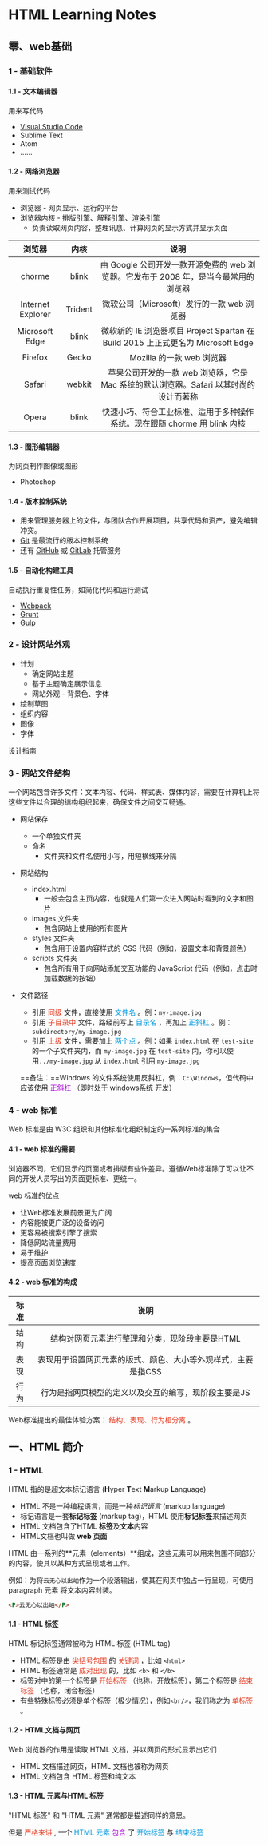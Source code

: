 # HTML Learning Notes

## 零、web基础

### 1 - 基础软件

#### 1.1 - 文本编辑器

用来写代码

- [Visual Studio Code](https://code.visualstudio.com/docs)
- Sublime Text
- Atom
- ……

#### 1.2 -  网络浏览器

用来测试代码

- 浏览器 - 网页显示、运行的平台
- 浏览器内核 - 排版引擎、解释引擎、渲染引擎
    - 负责读取网页内容，整理讯息、计算网页的显示方式并显示页面

|      浏览器       |  内核   |                             说明                             |
| :---------------: | :-----: | :----------------------------------------------------------: |
|      chorme       |  blink  | 由 Google 公司开发一款开源免费的 web 浏览器。它发布于 2008 年，是当今最常用的浏览器 |
| Internet Explorer | Trident |          微软公司（Microsoft）发行的一款 web 浏览器          |
|  Microsoft Edge   |  blink  | 微软新的 IE 浏览器项目 Project Spartan 在 Build 2015 上正式更名为 Microsoft Edge |
|      Firefox      |  Gecko  |                  Mozilla 的一款 web 浏览器                   |
|      Safari       | webkit  | 苹果公司开发的一款 web 浏览器，它是 Mac 系统的默认浏览器。Safari 以其时尚的设计而著称 |
|       Opera       |  blink  | 快速小巧、符合工业标准、适用于多种操作系统。现在跟随 chorme 用 blink 内核 |

#### 1.3 - 图形编辑器

为网页制作图像或图形

- Photoshop

#### 1.4 - 版本控制系统

- 用来管理服务器上的文件，与团队合作开展项目，共享代码和资产，避免编辑冲突。
- [Git](https://git-scm.com/) 是最流行的版本控制系统
- 还有 [GitHub](https://github.com/) 或 [GitLab](https://gitlab.com/) 托管服务

#### 1.5 - 自动化构建工具

自动执行重复性任务，如简化代码和运行测试

-  [Webpack](https://webpack.js.org/)
- [Grunt](https://gruntjs.com/)
- [Gulp](https://gulpjs.com/)

### 2 - 设计网站外观

- 计划
    - 确定网站主题
    - 基于主题确定展示信息
    - 网站外观 - 背景色、字体
- 绘制草图
- 组织内容
- 图像
- 字体

[设计指南](https://design.firefox.com/photon/)

### 3 - 网站文件结构

一个网站包含许多文件：文本内容、代码、样式表、媒体内容，需要在计算机上将这些文件以合理的结构组织起来，确保文件之间交互畅通。

- 网站保存

    - 一个单独文件夹
    - 命名
        - 文件夹和文件名使用小写，用短横线来分隔

- 网站结构

    - index.html
        - 一般会包含主页内容，也就是人们第一次进入网站时看到的文字和图片
    - images 文件夹
        - 包含网站上使用的所有图片
    - styles 文件夹
        - 包含用于设置内容样式的 CSS 代码（例如，设置文本和背景颜色）
    - scripts 文件夹
        - 包含所有用于向网站添加交互功能的 JavaScript 代码（例如，点击时加载数据的按钮）

- 文件路径

    - 引用 <span style="color: #e3371e">同级</span> 文件，直接使用 <span style="color: #0099dd">文件名</span> 。例：`my-image.jpg`
    - 引用  <span style="color: #e3371e">子目录中</span> 文件，路经前写上 <span style="color: #0099dd">目录名</span> ，再加上 <span style="color: #0099dd">正斜杠</span> 。例：`subdirectory/my-image.jpg`
    - 引用  <span style="color: #e3371e">上级</span> 文件，需要加上 <span style="color: #0099dd">两个点</span> 。例：如果 `index.html` 在 `test-site` 的一个子文件夹内，而 `my-image.jpg` 在 `test-site` 内，你可以使用`../my-image.jpg` 从 `index.html` 引用 `my-image.jpg`

    ==备注：==Windows 的文件系统使用反斜杠，例：`C:\Windows`，但代码中应该使用 <span style="color: #ab04d9">正斜杠</span> （即时处于 windows系统 开发）

### 4 - web 标准

Web 标准是由 W3C 组织和其他标准化组织制定的一系列标准的集合

#### 4.1 - web 标准的需要

浏览器不同，它们显示的页面或者排版有些许差异。遵循Web标准除了可以让不同的开发人员写出的页面更标准、更统一。

web 标准的优点

- 让Web标准发展前景更为广阔
- 内容能被更广泛的设备访问
- 更容易被搜索引擎了搜索
- 降低网站流量费用
- 易于维护
- 提高页面浏览速度

#### 4.2 - web 标准的构成

| 标准 |                             说明                             |
| :--: | :----------------------------------------------------------: |
| 结构 |        结构对网页元素进行整理和分类，现阶段主要是HTML        |
| 表现 | 表现用于设置网页元素的版式、颜色、大小等外观样式，主要是指CSS |
| 行为 |     行为是指网页模型的定义以及交互的编写，现阶段主要是JS     |

Web标准提出的最佳体验方案： <span style="color: #e3371e">结构、表现、行为相分离</span> 。

## 一、HTML 简介

### 1 - HTML

HTML 指的是超文本标记语言 (**H**yper **T**ext **M**arkup **L**anguage)

- HTML 不是一种编程语言，而是一种*标记语言* (markup language)
- 标记语言是一套**标记标签** (markup tag)，HTML 使用**标记标签**来描述网页
- HTML 文档包含了HTML **标签**及**文本**内容
- HTML文档也叫做 **web 页面**

HTML 由一系列的**元素（elements）**组成，这些元素可以用来包围不同部分的内容，使其以某种方式呈现或者工作。

例如：为将`云无心以出岫`作为一个段落输出，使其在网页中独占一行呈现，可使用 paragraph 元素 将文本内容封装。

```html
<P>云无心以出岫</P>
```

#### 1.1 - HTML 标签

HTML 标记标签通常被称为 HTML 标签 (HTML tag)

- HTML 标签是由 <span style="color: #e3371e">尖括号包围</span> 的 <span style="color: #e3371e">关键词</span> ，比如 `<html>`
- HTML 标签通常是 <span style="color: #e3371e">成对出现</span> 的，比如 `<b>` 和 `</b>`
- 标签对中的第一个标签是 <span style="color: #e3371e">开始标签</span> （也称，开放标签），第二个标签是 <span style="color: #e3371e">结束标签</span> （也称，闭合标签）
- 有些特殊标签必须是单个标签（极少情况），例如`<br/>`，我们称之为 <span style="color: #e3371e">单标签</span> 。

#### 1.2 - HTML文档与网页

Web 浏览器的作用是读取 HTML 文档，并以网页的形式显示出它们

- HTML 文档描述网页，HTML 文档也被称为网页
- HTML 文档包含 HTML 标签和纯文本

#### 1.3 - HTML 元素与HTML 标签

"HTML 标签" 和 "HTML 元素" 通常都是描述同样的意思。

但是 <span style="color: #e3371e">严格来讲</span> , 一个  <span style="color: #0099dd">HTML 元素</span>  <span style="color: #ab04d9">包含</span> 了 <span style="color: #0099dd">开始标签</span> 与 <span style="color: #0099dd">结束标签</span> 

